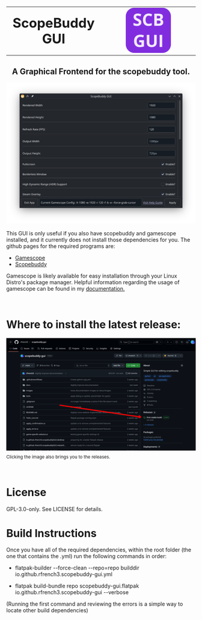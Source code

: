 <table width="100%">
    <tr>
        <td align="center" width="50%">
        <p style="font-size:2.5em; font-weight:bold; margin:0;">ScopeBuddy GUI</p>
        </td>
        <td align="center" width="50%">
            <img src="src/img/io.github.rfrench3.scopebuddy-gui.svg" alt="ScopeBuddy GUI Logo" height="120">
        </td>
    </tr>
</table>



<h2 align="center"> A Graphical Frontend for the scopebuddy tool.</h2>

![Main Window](src/img/mainWindow.png)

This GUI is only useful if you also have scopebuddy and gamescope installed, and it currently does not install those dependencies for you. The github pages for the required programs are:
- [Gamescope](https://github.com/ValveSoftware/gamescope)
- [Scopebuddy](https://github.com/HikariKnight/scopebuddy)

Gamescope is likely available for easy installation through your Linux Distro's package manager. Helpful information regarding the usage of gamescope can be found in my [documentation.](https://rfrench3.github.io/scopebuddy-gui)

<br>

# Where to install the latest release:
[![GitHub Releases Section](github.png)](https://github.com/rfrench3/scopebuddy-gui/releases)
<sub>Clicking the image also brings you to the releases.</sub>

<br>

# License

GPL-3.0-only. See LICENSE for details.
# Build Instructions

Once you have all of the required dependencies, within the root folder (the one that contains the .yml) run the following commands in order:

- flatpak-builder --force-clean --repo=repo builddir io.github.rfrench3.scopebuddy-gui.yml

- flatpak build-bundle repo scopebuddy-gui.flatpak io.github.rfrench3.scopebuddy-gui --verbose


(Running the first command and reviewing the errors is a simple way to locate other build dependencies)


